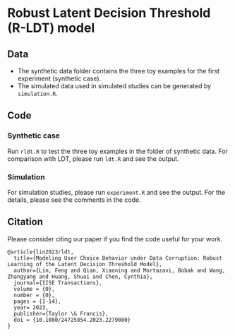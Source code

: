 # Robust Latent Decision Threshold (R-LDT) model

## Data
* The synthetic data folder contains the three toy examples for the first experiment (synthetic case).
* The simulated data used in simulated studies can be generated by ```simulation.R```.

## Code
### Synthetic case
Run ```rldt.R``` to test the three toy examples in the folder of synthetic data.
For comparison with LDT, please run ```ldt.R``` and see the output.

### Simulation 
For simulation studies, please run ```experiment.R``` and see the output. For the details, please see the comments in the code.

## Citation
Please consider citing our paper if you find the code useful for your work.

```
@article{lin2023rldt,
  title={Modeling User Choice Behavior under Data Corruption: Robust Learning of the Latent Decision Threshold Model},
  author={Lin, Feng and Qian, Xiaoning and Mortazavi, Bobak and Wang, Zhangyang and Huang, Shuai and Chen, Cynthia},
  journal={IISE Transactions},
  volume = {0},
  number = {0},
  pages = {1-14},
  year= 2023,
  publisher={Taylor \& Francis},
  doi = {10.1080/24725854.2023.2279080}
}
```


